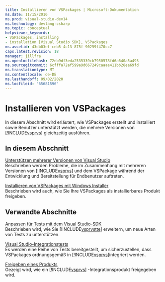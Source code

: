 ```yaml
---
title: Installieren von VSPackages | Microsoft-Dokumentation
ms.date: 11/15/2016
ms.prod: visual-studio-dev14
ms.technology: devlang-csharp
ms.topic: conceptual
helpviewer_keywords:
- VSPackages, installing
- installation [Visual Studio SDK], VSPackages
ms.assetid: 43db03ef-ceb5-4c13-875f-90259f470cc7
caps.latest.revision: 18
manager: jillfra
ms.openlocfilehash: 72eb9df3eda2535339cb7950578fd6a640a5a493
ms.sourcegitcommit: 6cfffa72af599a9d667249caaaa411bb28ea69fd
ms.translationtype: MT
ms.contentlocale: de-DE
ms.lasthandoff: 09/02/2020
ms.locfileid: "65681596"
---
```

# <a name="installing-vspackages"></a>Installieren von VSPackages
In diesem Abschnitt wird erläutert, wie VSPackages erstellt und installiert sowie Benutzer unterstützt werden, die mehrere Versionen von [!INCLUDE[vsprvs](../includes/vsprvs-md.md)] gleichzeitig ausführen.  
  
## <a name="in-this-section"></a>In diesem Abschnitt  
 [Unterstützen mehrerer Versionen von Visual Studio](../extensibility/supporting-multiple-versions-of-visual-studio.md)  
 Beschrieben werden Probleme, die im Zusammenhang mit mehreren Versionen von [!INCLUDE[vsprvs](../includes/vsprvs-md.md)] und dem VSPackage während der Entwicklung und Bereitstellung für Endbenutzer auftreten.  
  
 [Installieren von VSPackages mit Windows Installer](../extensibility/internals/installing-vspackages-with-windows-installer.md)  
 Beschrieben wird auch, wie Sie Ihre VSPackages als installierbares Produkt freigeben.  
  
## <a name="related-sections"></a>Verwandte Abschnitte  
 [Anpassen für Tests mit dem Visual Studio-SDK](https://msdn.microsoft.com/9cf7a840-dd66-4b00-90f7-e00e40370a69)  
 Beschrieben wird, wie Sie [!INCLUDE[vsprvstte](../includes/vsprvstte-md.md)] erweitern, um neue Arten von Tests zu unterstützen.  
  
 [Visual Studio-Integrationstests](https://msdn.microsoft.com/8d741735-7d93-46c2-ab93-01da7a0e016d)  
 Es werden eine Reihe von Tests bereitgestellt, um sicherzustellen, dass VSPackages ordnungsgemäß in [!INCLUDE[vsprvs](../includes/vsprvs-md.md)]integriert werden.  
  
 [Freigeben eines Produkts](../misc/releasing-a-visual-studio-integration-product.md)  
 Gezeigt wird, wie ein [!INCLUDE[vsprvs](../includes/vsprvs-md.md)] -Integrationsprodukt freigegeben wird.